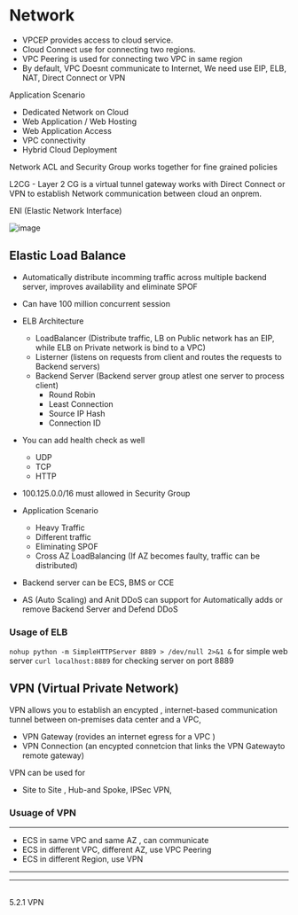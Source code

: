 # Network
- VPCEP provides access to cloud service.
- Cloud Connect use for connecting two regions.
- VPC Peering is used for connecting two VPC in same region 
- By default, VPC Doesnt communicate to Internet, We need use EIP, ELB, NAT, Direct Connect or VPN 

Application Scenario 
- Dedicated Network on Cloud 
- Web Application / Web Hosting 
- Web Application Access 
- VPC connectivity
- Hybrid Cloud Deployment 

Network ACL and Security Group works together for fine grained policies <br>

L2CG - Layer 2 CG is a virtual tunnel gateway works with Direct Connect or VPN to establish Network communication between cloud an onprem.


ENI (Elastic Network Interface)



![image](https://github.com/user-attachments/assets/661e64e3-12cc-45b8-8991-3e6585a0b0e5)

## Elastic Load Balance
- Automatically distribute incomming traffic across multiple backend server,  improves availability and eliminate SPOF
- Can have 100 million concurrent session
- ELB Architecture
  - LoadBalancer (Distribute traffic, LB on Public network has an EIP, while ELB on Private network is bind to a VPC)
  - Listerner (listens on requests from client and routes the requests to Backend servers) 
  - Backend Server (Backend server group atlest one server to process client)
    - Round Robin
    - Least Connection 
    - Source IP Hash
    - Connection ID 
  
- You can add health check as well 
  - UDP 
  - TCP 
  - HTTP 
- 100.125.0.0/16 must allowed in Security Group

- Application Scenario 
  - Heavy Traffic 
  - Different traffic
  - Eliminating SPOF 
  - Cross AZ LoadBalancing (If AZ becomes faulty, traffic can be distributed) 

- Backend server can be ECS, BMS or CCE
- AS (Auto Scaling) and Anit DDoS can support for Automatically adds or remove Backend Server and Defend DDoS

### Usage of ELB 


``nohup python -m SimpleHTTPServer 8889 > /dev/null 2>&1 &``  for simple web server
``curl localhost:8889`` for checking server on port 8889


## VPN (Virtual Private Network)
VPN allows you to establish an encypted , internet-based communication tunnel between on-premises data center and a VPC,
- VPN Gateway (rovides an internet egress for a VPC )
- VPN Connection (an encypted connetcion that links the VPN Gatewayto remote gateway)

VPN can be used for 
- Site to Site , Hub-and Spoke, IPSec VPN, 


### Usuage of VPN
--------------
- ECS in same VPC and same AZ , can communicate
- ECS in different VPC, different AZ, use VPC Peering 
- ECS in different Region, use VPN
---------------------



----

<br>
5.2.1 VPN
